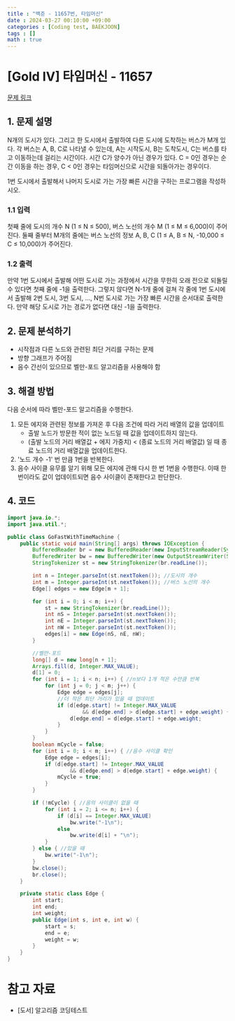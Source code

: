 ```yaml
---
title : "백준 - 11657번, 타임머신"
date : 2024-03-27 00:10:00 +09:00
categories : [Coding test, BAEKJOON]
tags : []
math : true
---
```


# [Gold IV] 타임머신 - 11657 

[문제 링크](https://www.acmicpc.net/problem/11657) 

## 1. 문제 설명

<p>N개의 도시가 있다. 그리고 한 도시에서 출발하여 다른 도시에 도착하는 버스가 M개 있다. 각 버스는 A, B, C로 나타낼 수 있는데, A는 시작도시, B는 도착도시, C는 버스를 타고 이동하는데 걸리는 시간이다. 시간 C가 양수가 아닌 경우가 있다. C = 0인 경우는 순간 이동을 하는 경우, C < 0인 경우는 타임머신으로 시간을 되돌아가는 경우이다.</p>

<p>1번 도시에서 출발해서 나머지 도시로 가는 가장 빠른 시간을 구하는 프로그램을 작성하시오.</p>

### 1.1 입력 

 <p>첫째 줄에 도시의 개수 N (1 ≤ N ≤ 500), 버스 노선의 개수 M (1 ≤ M ≤ 6,000)이 주어진다. 둘째 줄부터 M개의 줄에는 버스 노선의 정보 A, B, C (1 ≤ A, B ≤ N, -10,000 ≤ C ≤ 10,000)가 주어진다. </p>

### 1.2 출력 

 <p>만약 1번 도시에서 출발해 어떤 도시로 가는 과정에서 시간을 무한히 오래 전으로 되돌릴 수 있다면 첫째 줄에 -1을 출력한다. 그렇지 않다면 N-1개 줄에 걸쳐 각 줄에 1번 도시에서 출발해 2번 도시, 3번 도시, ..., N번 도시로 가는 가장 빠른 시간을 순서대로 출력한다. 만약 해당 도시로 가는 경로가 없다면 대신 -1을 출력한다.</p>

## 2. 문제 분석하기

- 시작점과 다른 노드와 관련된 최단 거리를 구하는 문제
- 방향 그래프가 주어짐
- 음수 간선이 있으므로 벨만-포드 알고리즘을 사용해야 함

## 3. 해결 방법

다음 순서에 따라 벨만-포드 알고리즘을 수행한다.

1. 모든 에지와 관련된 정보를 가져온 후 다음 조건에 따라 거리 배열의 값을 업데이트
   - 출발 노드가 방문한 적이 없는 노드일 때 값을 업데이트하지 않는다.
   - (출발 노드의 거리 배열값 + 에지 가중치) < (종료 노드의 거리 배열값) 일 때 종료 노드의 거리 배열값을 업데이트한다.
2. '노드 개수 -1' 번 만큼 1번을 반복한다.
3. 음수 사이클 유무를 알기 위해 모든 에지에 관해 다시 한 번 1번을 수행한다. 이때 한 번이라도 값이 업데이트되면 음수 사이클이 존재한다고 판단한다.

## 4. 코드

```java
import java.io.*;
import java.util.*;

public class GoFastWithTimeMachine {
    public static void main(String[] args) throws IOException {
        BufferedReader br = new BufferedReader(new InputStreamReader(System.in));
        BufferedWriter bw = new BufferedWriter(new OutputStreamWriter(System.out));
        StringTokenizer st = new StringTokenizer(br.readLine());

        int n = Integer.parseInt(st.nextToken()); //도시의 개수
        int m = Integer.parseInt(st.nextToken()); //버스 노선의 개수
        Edge[] edges = new Edge[m + 1];

        for (int i = 0; i < m; i++) {
            st = new StringTokenizer(br.readLine());
            int nS = Integer.parseInt(st.nextToken());
            int nE = Integer.parseInt(st.nextToken());
            int nW = Integer.parseInt(st.nextToken());
            edges[i] = new Edge(nS, nE, nW);
        }

        //벨만-포드
        long[] d = new long[n + 1];
        Arrays.fill(d, Integer.MAX_VALUE);
        d[1] = 0;
        for (int i = 1; i < n; i++) { //n보다 1개 적은 수만큼 반복
            for (int j = 0; j < m; j++) {
                Edge edge = edges[j];
                //더 작은 최단 거리가 있을 때 업데이트
                if (d[edge.start] != Integer.MAX_VALUE
                        && d[edge.end] > d[edge.start] + edge.weight) {
                    d[edge.end] = d[edge.start] + edge.weight;
                }
            }
        }
        boolean mCycle = false;
        for (int i = 0; i < m; i++) { //음수 사이클 확인
            Edge edge = edges[i];
            if (d[edge.start] != Integer.MAX_VALUE
                    && d[edge.end] > d[edge.start] + edge.weight) {
                mCycle = true;
            }
        }

        if (!mCycle) { //음의 사이클이 없을 때
            for (int i = 2; i <= n; i++) {
                if (d[i] == Integer.MAX_VALUE)
                    bw.write("-1\n");
                else
                    bw.write(d[i] + "\n");
            }
        } else { //있을 때
            bw.write("-1\n");
        }
        bw.close();
        br.close();
    }

    private static class Edge {
        int start;
        int end;
        int weight;
        public Edge(int s, int e, int w) {
            start = s;
            end = e;
            weight = w;
        }
    }
}

```

# 참고 자료

- [도서] 알고리즘 코딩테스트
